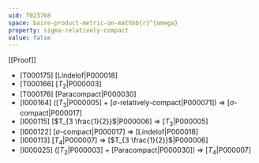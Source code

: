 ```yaml
---
uid: T023768
space: baire-product-metric-on-mathbb{r}^{omega}
property: sigma-relatively-compact
value: false
---
```

[[Proof]]

* [T000175] [Lindelof|P000018]
* [T000166] [$T_2$|P000003]
* [T000176] [Paracompact|P000030]
* [I000164] ([$T_3$|P000005] + [$\sigma$-relatively-compact|P000071]) => [$\sigma$-compact|P000017]
* [I000115] [$T_{3 \frac{1}{2}}$|P000006] => [$T_3$|P000005]
* [I000122] [$\sigma$-compact|P000017] => [Lindelof|P000018]
* [I000113] [$T_4$|P000007] => [$T_{3 \frac{1}{2}}$|P000006]
* [I000025] ([$T_2$|P000003] + [Paracompact|P000030]) => [$T_4$|P000007]

